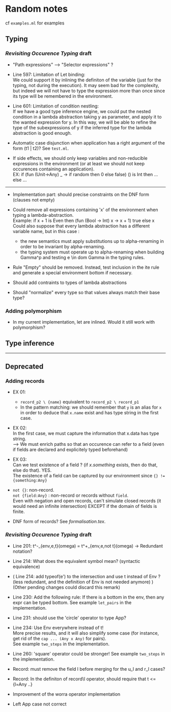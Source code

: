 # Random notes

cf `examples.ml` for examples

## Typing

### *Revisiting Occurence Typing* draft  

- "Path expressions" --> "Selector expressions" ?

- Line 597: Limitation of Let binding:  
We could support it by inlining the definiton of the variable (just for the typing, not during the execution). It may seem bad for the complexity, but indeed we will not have to type the expression more than once since its type will be remembered in the environment.

- Line 601: Limitation of condition nestling:  
If we have a good type inference engine, we could put the nested condition in a lambda abstraction taking y as parameter, and apply it to the wanted expression for y. In this way, we will be able to refine the type of the subexpressions of y if the inferred type for the lambda abstraction is good enough.

- Automatic case disjunction when application has a right argument of the form (t1 | t2)? See `test.ml`.

- If side effects, we should only keep variables and non-reducible expressions in the environment (or at least we should not keep occurences containing an application).  
EX: if (fun (Unit->Any) _ -> if random then 0 else false) () is Int then ... else ...

------

- Implementation part: should precise constraints on the DNF form (clauses not empty)

- Could remove all expressions containing 'x' of the environment when typing a lambda-abstraction.  
Example: if x + 1 is Even then (fun (Bool -> Int) x -> x + 1) true else x  
Could also suppose that every lambda abstraction has a different variable name,
but in this case :  
  - the new semantics must apply substitutions up to alpha-renaming
  in order to be invariant by alpha-renaming.
  - the typing system must operate up to alpha-renaming when building Gamma^p and testing e \in dom Gamma
  in the typing rules.

- Rule "Empty" should be removed. Instead, test inclusion in the ite rule and generate a special environment bottom if necessary.

- Should add contraints to types of lambda abstractions

- Should "normalize" every type so that values always match their base type?

### Adding polymorphism

- In my current implementation, let are inlined. Would it still work with polymorphism?

## Type inference

-------------

## Deprecated

### Adding records

- EX 01:  
  - `record_p2 \ {name}` equivalent to `record_p2 \ record_p1`
  - In the pattern matching: we should remember that `y` is an alias for `x`  
  in order to deduce that `x.name` exist and has type string in the first case.

- EX 02:  
  In the first case, we must capture the information that x.data has type string.  
  --> We must enrich paths so that an occurence can refer to a field
  (even if fields are declared and explicitely typed beforehand)

- EX 03:  
  Can we test existence of a field ? (if *x.something* exists, then do that, else do that). YES.  
  The existence of a field can be captured by our environment since `{} != {something:Any}`

- `not {}`: non-record.  
  `not {field:Any}` : non-record or records without `field`.  
  Even with negation and open records, can't simulate closed records (it would need an infinite intersection) EXCEPT if the domain of fields is finite.

- DNF form of records? See *formalisation.tex*.

### *Revisiting Occurence Typing* draft

- Line 201: t^-\_{env,e,t}(omega) = t^+_{env,e,not t}(omega)   ->    Redundant notation?

- Line 214: What does the equivalent symbol mean? (syntactic equivalence)

- ( Line 214: add typeof(e') to the intersection and use t instead of Env ? (less redundant, and the definition of Env is not needed anymore) ) (Other pending changes could discard this remark)

- Line 230: Add the following rule: If there is a bottom in the env, then any expr can be typed bottom.
See example `let_pairs` in the implementation.

- Line 231: should use the 'circle' operator to type App?

- Line 234: Use Env everywhere instead of t!  
More precise results, and it will also simplify some case (for instance, get rid of the `cap ... (Any x Any)` for pairs).  
See example `two_steps` in the implementation.

- Line 260: 'square' operator could be stronger! See example `two_steps` in the implementation.

- Record: must remove the field l before merging for the u_l and r_l cases?

- Record: In the definiton of record\l operator, should require that t <= {l=Any ..}

- Improvement of the worra operator implementation

- Left App case not correct
